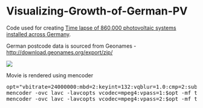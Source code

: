 Visualizing-Growth-of-German-PV
===============================

Code used for creating <a href="http://www.youtube.com/watch?v=XpvQNn0n_Qw">Time lapse of 860,000 photovoltaic systems installed across Germany</a>.

German postcode data is sourced from Geonames - http://download.geonames.org/export/zip/

<a href="http://www.youtube.com/watch?v=XpvQNn0n_Qw"><img src="https://raw.github.com/cbdavis/Visualizing-Growth-of-German-PV/master/GermanPV.png"></a>

Movie is rendered using mencoder
<pre>
opt="vbitrate=24000000:mbd=2:keyint=132:vqblur=1.0:cmp=2:subcmp=2:dia=2:mv0:last_pred=3"
mencoder -ovc lavc -lavcopts vcodec=mpeg4:vpass=1:$opt -mf type=png:fps=20 -nosound -o /dev/null mf://0*.png
mencoder -ovc lavc -lavcopts vcodec=mpeg4:vpass=2:$opt -mf type=png:fps=20 -nosound -o GermanPV.avi mf://0*.png
</pre>
